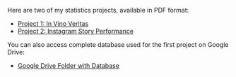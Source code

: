 Here are two of my statistics projects, available in PDF format:
- [Project 1: In Vino Veritas](https://github.com/username/stats-project-1/blob/main/project1.pdf)
- [Project 2: Instagram Story Performance](https://github.com/username/stats-project-2/blob/main/project2.pdf)

You can also access complete database used for the first project on Google Drive: 
- [Google Drive Folder with Database](https://drive.google.com/drive/folders/1_tS5OxCTEt8PU7Pyctvmmit1wXoXTm0a)
